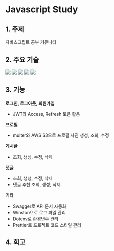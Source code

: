 # **J**avascript **S**tudy

## 1. 주제
자바스크립트 공부 커뮤니티

## 2. 주요 기술
<div>
  <img src="https://img.shields.io/badge/javascript-F7DF1E?style=for-the-badge&logo=javascript&logoColor=white"> 
  <img src="https://img.shields.io/badge/node.js-339933?style=for-the-badge&logo=Node.js&logoColor=white">
  <img src="https://img.shields.io/badge/express-000000?style=for-the-badge&logo=express&logoColor=white">
  <img src="https://img.shields.io/badge/mongoDB-47A248?style=for-the-badge&logo=MongoDB&logoColor=white">
  <img src="https://img.shields.io/badge/amazonaws-232F3E?style=for-the-badge&logo=amazonaws&logoColor=white">
</div>

## 3. 기능
**로그인, 로그아웃, 회원가입**
- JWT와 Access, Refresh 토큰 활용

**프로필**
- multer와 AWS S3으로 프로필 사진 생성, 조회, 수정 

**게시글**
- 조회, 생성, 수정, 삭제

**댓글**
- 조회, 생성, 수정, 삭제
- 댓글 추천 조회, 생성, 삭제

**기타**
- Swagger로 API 문서 자동화
- Winston으로 로그 파일 관리 
- Dotenv로 환경변수 관리
- Prettier로 프로젝트 코드 스타일 관리

## 4. 회고

